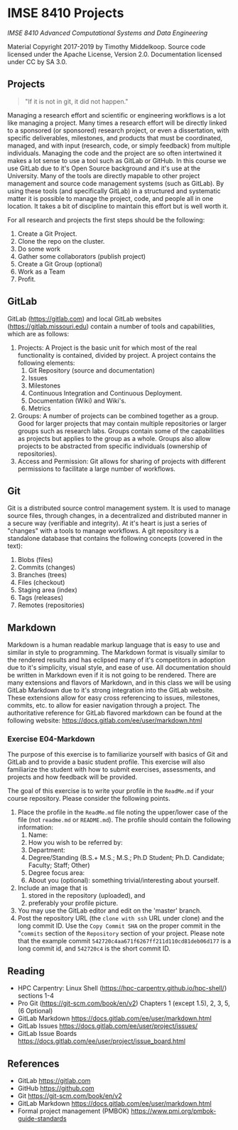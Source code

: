 # IMSE 8410 Projects

*IMSE 8410 Advanced Computational Systems and Data Engineering*

Material Copyright 2017-2019 by Timothy Middelkoop. Source code
licensed under the Apache License, Version 2.0. Documentation licensed
under CC by SA 3.0.

## Projects

> "If it is not in git, it did not happen."

Managing a research effort and scientific or engineering workflows is
a lot like managing a project.  Many times a research effort will be
directly linked to a sponsored (or sponsored) research project, or
even a dissertation, with specific deliverables, milestones, and
products that must be coordinated, managed, and with input (research,
code, or simply feedback) from multiple individuals.  Managing the
code and the project are so often intertwined it makes a lot sense to
use a tool such as GitLab or GitHub.  In this course we use GitLab due
to it's Open Source background and it's use at the University. Many of
the tools are directly mapable to other project management and source
code management systems (such as GitLab).  By using these tools (and
specifically GitLab) in a structured and systematic matter it is
possible to manage the project, code, and people all in one location.
It takes a bit of discipline to maintain this effort but is well worth
it.

For all research and projects the first steps should be the following:
 1. Create a Git Project.
 2. Clone the repo on the cluster.
 3. Do some work
 4. Gather some collaborators (publish project)
 5. Create a Git Group (optional)
 6. Work as a Team
 7. Profit.

## GitLab

GitLab (https://gitlab.com) and local GitLab websites
(https://gitlab.missouri.edu) contain a number of tools and
capabilities, which are as follows:

1. Projects: A Project is the basic unit for which most of the real
   functionality is contained, divided by project.  A project contains
   the following elements:
   1. Git Repository (source and documentation)
   1. Issues
   1. Milestones
   1. Continuous Integration and Continuous Deployment.
   1. Documentation (Wiki) and Wiki's.
   1. Metrics
1. Groups: A number of projects can be combined together as a group.
   Good for larger projects that may contain multiple repositories or
   larger groups such as research labs.  Groups contain some of the
   capabilities as projects but applies to the group as a whole.
   Groups also allow projects to be abstracted from specific
   individuals (ownership of repositories).
1. Access and Permission: Git allows for sharing of projects with
   different permissions to facilitate a large number of workflows.


## Git

Git is a distributed source control management system.  It is used to
manage source files, through changes, in a decentralized and
distributed manner in a secure way (verifiable and integrity).  At
it's heart is just a series of "changes" with a tools to manage
workflows.  A git repository is a standalone database that contains
the following concepts (covered in the text):
1. Blobs (files)
1. Commits (changes)
1. Branches (trees)
1. Files (checkout)
1. Staging area (index)
1. Tags (releases)
1. Remotes (repositories)


## Markdown
Markdown is a human readable markup language that is easy to use and
similar in style to programming.  The Markdown format is visually
similar to the rendered results and has eclipsed many of it's
competitors in adoption due to it's simplicity, visual style, and ease
of use.  All documentation should be written in Markdown even if it is
not going to be rendered. There are many extensions and flavors of
Markdown, and in this class we will be using GitLab Markdown due to
it's strong integration into the GitLab website.  These extensions
allow for easy cross referencing to issues, milestones, commits,
etc. to allow for easier navigation through a project.  The
authoritative reference for GitLab flavored markdown can be found at
the following website: https://docs.gitlab.com/ee/user/markdown.html

### Exercise E04-Markdown
The purpose of this exercise is to familiarize yourself with basics of
Git and GitLab and to provide a basic student profile.  This exercise
will also familiarize the student with how to submit exercises,
assessments, and projects and how feedback will be provided. 

The goal of this exercise is to write your profile in the `ReadMe.md`
if your course repository.  Please consider the following points.
 1. Place the profile in the `ReadMe.md` file noting the upper/lower
    case of the file (not `readme.md` or `README.md`). The profile should
    contain the following information:
    1. Name:
    2. How you wish to be referred by:
    2. Department:
    3. Degree/Standing (B.S.+ M.S.; M.S.; Ph.D Student; Ph.D. Candidate; Faculty; Staff; Other)
    4. Degree focus area:
    5. About you (optional): something trivial/interesting about yourself.
 2. Include an image that is
    1. stored in the repository (uploaded), and
	2. preferably your profile picture.
 3. You may use the GitLab editor and edit on the 'master' branch.
 4. Post the repository URL (the `clone with ssh` URL under clone) and
    the long commit ID.  Use the `Copy Commit SHA` on the proper
    commit in the "`commits` section of the `Repository` section of
    your project.  Please note that the example commit
    `542720c4aa671f6267ff211d110cd81deb06d177` is a long commit id,
    and `542720c4` is the short commit ID.

## Reading
 * HPC Carpentry: Linux Shell
   (https://hpc-carpentry.github.io/hpc-shell/) sections 1-4
 * Pro Git (https://git-scm.com/book/en/v2) Chapters 1 (except 1.5), 2, 3, 5, (6 Optional)
 * GitLab Markdown https://docs.gitlab.com/ee/user/markdown.html
 * GitLab Issues https://docs.gitlab.com/ee/user/project/issues/
 * GitLab Issue Boards https://docs.gitlab.com/ee/user/project/issue_board.html

## References
 * GitLab https://gitlab.com
 * GitHub https://github.com
 * Git https://git-scm.com/book/en/v2
 * GitLab Markdown https://docs.gitlab.com/ee/user/markdown.html
 * Formal project management (PMBOK) https://www.pmi.org/pmbok-guide-standards
